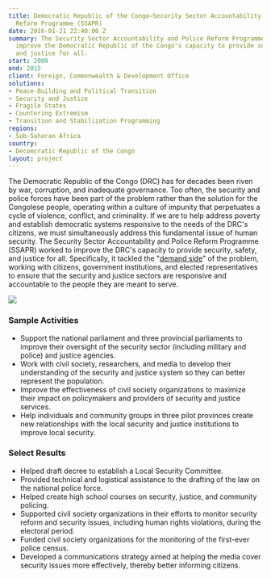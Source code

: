 ```yaml
---
title: Democratic Republic of the Congo—Security Sector Accountability and Police
  Reform Programme (SSAPR)
date: 2016-01-21 22:40:00 Z
summary: The Security Sector Accountability and Police Reform Programme worked to
  improve the Democratic Republic of the Congo's capacity to provide security, safety,
  and justice for all.
start: 2009
end: 2015
client: Foreign, Commonwealth & Development Office
solutions:
- Peace-Building and Political Transition
- Security and Justice
- Fragile States
- Countering Extremism
- Transition and Stabilization Programming
regions:
- Sub-Saharan Africa
country:
- Decomcratic Republic of the Congo
layout: project
---
```


The Democratic Republic of the Congo (DRC) has for decades been riven by war, corruption, and inadequate governance. Too often, the security and police forces have been part of the problem rather than the solution for the Congolese people, operating within a culture of impunity that perpetuates a cycle of violence, conflict, and criminality. If we are to help address poverty and establish democratic systems responsive to the needs of the DRC's citizens, we must simultaneously address this fundamental issue of human security. The Security Sector Accountability and Police Reform Programme (SSAPR) worked to improve the DRC's capacity to provide security, safety, and justice for all. Specifically, it tackled the "[demand side][1]" of the problem, working with citizens, government institutions, and elected representatives to ensure that the security and justice sectors are responsive and accountable to the people they are meant to serve.

![][2]

### Sample Activities

* Support the national parliament and three provincial parliaments to improve their oversight of the security sector (including military and police) and justice agencies.
* Work with civil society, researchers, and media to develop their understanding of the security and justice system so they can better represent the population.
* Improve the effectiveness of civil society organizations to maximize their impact on policymakers and providers of security and justice services.
* Help individuals and community groups in three pilot provinces create new relationships with the local security and justice institutions to improve local security.

### Select Results

* Helped draft decree to establish a Local Security Committee.
* Provided technical and logistical assistance to the drafting of the law on the national police force.
* Helped create high school courses on security, justice, and community policing.
* Supported civil society organizations in their efforts to monitor security reform and security issues, including human rights violations, during the electoral period.
* Funded civil society organizations for the monitoring of the first-ever police census.
* Developed a communications strategy aimed at helping the media cover security issues more effectively, thereby better informing citizens.

[1]: http://sustainablesecurity.org/2014/06/11/ssr-and-sexual-violence-in-drcongo/
[2]: https://assetify-dai.com/projects/congoinner.jpg
